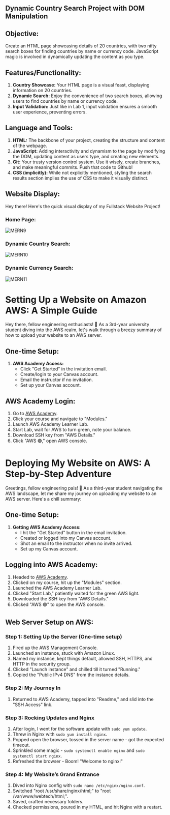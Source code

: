 ## Dynamic Country Search Project with DOM Manipulation

## Objective:
Create an HTML page showcasing details of 20 countries, with two nifty search boxes for finding countries by name or currency code. JavaScript magic is involved in dynamically updating the content as you type.

## Features/Functionality:
1. **Country Showcase:** Your HTML page is a visual feast, displaying information on 20 countries.
2. **Dynamic Search:** Enjoy the convenience of two search boxes, allowing users to find countries by name or currency code.
3. **Input Validation:** Just like in Lab 1, input validation ensures a smooth user experience, preventing errors.

## Language and Tools:
1. **HTML:** The backbone of your project, creating the structure and content of the webpage.
2. **JavaScript:** Adding interactivity and dynamism to the page by modifying the DOM, updating content as users type, and creating new elements.
3. **Git:** Your trusty version control system. Use it wisely, create branches, and make meaningful commits. Push that code to Github!
5. **CSS (implicitly):** While not explicitly mentioned, styling the search results section implies the use of CSS to make it visually distinct.

## Website Display:
Hey there! Here's the quick visual display of my Fullstack Website Project!

### Home Page:
![MERN9](https://github.com/DasolLim/Dynamic-Country-Search-Project/assets/92288227/344bd037-1724-44e8-a172-ef63b529b31f)

### Dynamic Country Search:
![MERN10](https://github.com/DasolLim/Dynamic-Country-Search-Project/assets/92288227/7bafe2bb-fc30-4471-ac82-3fa07ceb0f64)

### Dynamic Currency Search:
![MERN11](https://github.com/DasolLim/Dynamic-Country-Search-Project/assets/92288227/57dca05b-fa2b-4d2f-bd3c-c803ddce608d)

# Setting Up a Website on Amazon AWS: A Simple Guide
Hey there, fellow engineering enthusiasts! 👋 As a 3rd-year university student diving into the AWS realm, let's walk through a breezy summary of how to upload your website to an AWS server.

## One-time Setup:
1. **AWS Academy Access:**
   - Click "Get Started" in the invitation email.
   - Create/login to your Canvas account.
   - Email the instructor if no invitation.
   - Set up your Canvas account.

## AWS Academy Login:
1. Go to [AWS Academy](https://awsacademy.instructure.com).
2. Click your course and navigate to "Modules."
3. Launch AWS Academy Learner Lab.
4. Start Lab, wait for AWS to turn green, note your balance.
5. Download SSH key from "AWS Details."
6. Click "AWS 🟢," open AWS console.

# Deploying My Website on AWS: A Step-by-Step Adventure
Greetings, fellow engineering pals! 👋 As a third-year student navigating the AWS landscape, let me share my journey on uploading my website to an AWS server. Here's a chill summary:

## One-time Setup:
1. **Getting AWS Academy Access:**
   - I hit the "Get Started" button in the email invitation.
   - Created or logged into my Canvas account.
   - Shot an email to the instructor when no invite arrived.
   - Set up my Canvas account.

## Logging into AWS Academy:
1. Headed to [AWS Academy](https://awsacademy.instructure.com).
2. Clicked on my course, hit up the "Modules" section.
3. Launched the AWS Academy Learner Lab.
4. Clicked "Start Lab," patiently waited for the green AWS light.
5. Downloaded the SSH key from "AWS Details."
6. Clicked "AWS 🟢" to open the AWS console.

## Web Server Setup on AWS:
### Step 1: Setting Up the Server (One-time setup)
1. Fired up the AWS Management Console.
2. Launched an instance, stuck with Amazon Linux.
3. Named my instance, kept things default, allowed SSH, HTTPS, and HTTP in the security group.
4. Clicked "Launch instance" and chilled till it turned "Running."
5. Copied the "Public IPv4 DNS" from the instance details.

### Step 2: My Journey In
1. Returned to AWS Academy, tapped into "Readme," and slid into the "SSH Access" link.

### Step 3: Rocking Updates and Nginx
1. After login, I went for the software update with `sudo yum update`.
2. Threw in Nginx with `sudo yum install nginx`.
3. Popped open the browser, tossed in the server name - got the expected timeout.
4. Sprinkled some magic - `sudo systemctl enable nginx` and `sudo systemctl start nginx`.
5. Refreshed the browser - Boom! "Welcome to nginx!"

### Step 4: My Website’s Grand Entrance
1. Dived into Nginx config with `sudo nano /etc/nginx/nginx.conf`.
2. Switched "root /usr/share/nginx/html;" to "root /var/www/webtech/html;".
3. Saved, crafted necessary folders.
4. Checked permissions, poured in my HTML, and hit Nginx with a restart.
